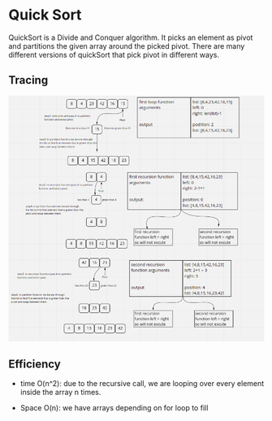 # Quick Sort

QuickSort is a Divide and Conquer algorithm. It picks an element as pivot and partitions the given array around the picked pivot. There are many different versions of quickSort that pick pivot in different ways.

## Tracing

![Blog image](quick_sort.png)

## Efficiency

- time O(n^2): due to the recursive call, we are looping over every element inside the array n times.

- Space O(n): we have arrays depending on for loop to fill
